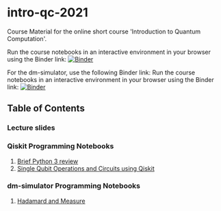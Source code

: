 # intro-qc-2021
Course Material for the online short course 'Introduction to Quantum Computation'.

Run the course notebooks in an interactive environment in your browser using the Binder link:
[![Binder](https://mybinder.org/badge_logo.svg)](https://mybinder.org/v2/gh/deadbeatfour/qc_env/main?urlpath=git-pull%3Frepo%3Dhttps%253A%252F%252Fgithub.com%252Fdeadbeatfour%252Fintro-qc-2021%26urlpath%3Dlab%252Ftree%252Fintro-qc-2021%252F%26branch%3Dmain)


For the dm-simulator, use the following Binder link: 
Run the course notebooks in an interactive environment in your browser using the Binder link:
[![Binder](https://mybinder.org/badge_logo.svg)](https://mybinder.org/v2/gh/deadbeatfour/qiskit-aakash/master?urlpath=git-pull%3Frepo%3Dhttps%253A%252F%252Fgithub.com%252Fdeadbeatfour%252Fintro-qc-2021%26urlpath%3Dlab%252Ftree%252Fintro-qc-2021%252Fnotebooks%252Fdm-simulator-notebooks%26branch%3Dmain)

## Table of Contents

### Lecture slides


### Qiskit Programming Notebooks
1. [Brief Python 3 review](notebooks/intro_python.ipynb)
2. [Single Qubit Operations and Circuits using Qiskit](notebooks/single_qubit.ipynb)

### dm-simulator Programming Notebooks
1. [Hadamard and Measure](notebooks/dm-simulator-notebooks/hadamard.ipynb)
